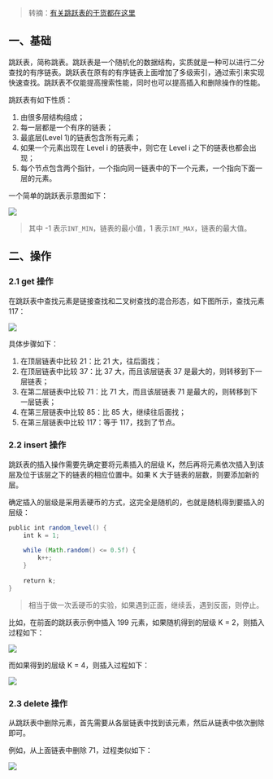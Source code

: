 > 转摘：[有关跳跃表的干货都在这里](https://mp.weixin.qq.com/s/wcOORygaCKF-AlJ1d5O2Uw)

## 一、基础

跳跃表，简称跳表。跳跃表是一个随机化的数据结构，实质就是一种可以进行二分查找的有序链表。跳跃表在原有的有序链表上面增加了多级索引，通过索引来实现快速查找。跳跃表不仅能提高搜索性能，同时也可以提高插入和删除操作的性能。

跳跃表有如下性质：

1.	由很多层结构组成；
2.	每一层都是一个有序的链表；
3.	最底层(Level 1)的链表包含所有元素；
4.	如果一个元素出现在 Level i 的链表中，则它在 Level i 之下的链表也都会出现；
5.	每个节点包含两个指针，一个指向同一链表中的下一个元素，一个指向下面一层的元素。

一个简单的跳跃表示意图如下：

![](http://cnd.qiniu.lin07ux.cn/markdown/1562820198764.png)

> 其中 -1 表示`INT_MIN`，链表的最小值，1 表示`INT_MAX`，链表的最大值。

## 二、操作

### 2.1 get 操作

在跳跃表中查找元素是链接查找和二叉树查找的混合形态，如下图所示，查找元素 117：

![](http://cnd.qiniu.lin07ux.cn/markdown/1562820352264.png)

具体步骤如下：

1.	在顶层链表中比较 21：比 21 大，往后面找；
2.	在顶层链表中比较 37：比 37 大，而且该层链表 37 是最大的，则转移到下一层链表；
3.	在第二层链表中比较 71：比 71 大，而且该层链表 71 是最大的，则转移到下一层链表；
4.	在第三层链表中比较 85：比 85 大，继续往后面找；
5.	在第三层链表中比较 117：等于 117，找到了节点。

### 2.2 insert 操作

跳跃表的插入操作需要先确定要将元素插入的层级 K，然后再将元素依次插入到该层及位于该层之下的链表的相应位置中。如果 K 大于链表的层数，则要添加新的层。

确定插入的层级是采用丢硬币的方式，这完全是随机的，也就是随机得到要插入的层级：

```java
public int random_level() {
    int k = 1;
    
    while (Math.random() <= 0.5f) {
        k++;
    }
    
    return k;
}
```

> 相当于做一次丢硬币的实验，如果遇到正面，继续丢，遇到反面，则停止。

比如，在前面的跳跃表示例中插入 199 元素，如果随机得到的层级 K = 2，则插入过程如下：

![](http://cnd.qiniu.lin07ux.cn/markdown/1562821021976.png)

而如果得到的层级 K = 4，则插入过程如下：

![](http://cnd.qiniu.lin07ux.cn/markdown/1562821046991.png)

### 2.3 delete 操作

从跳跃表中删除元素，首先需要从各层链表中找到该元素，然后从链表中依次删除即可。

例如，从上面链表中删除 71，过程类似如下：

![](http://cnd.qiniu.lin07ux.cn/markdown/1562821177314.png)


